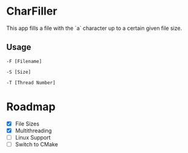 # CharFiller

This app fills a file with the \`a\` character up to a certain given file size.

## Usage

`-F [Filename]`

`-S [Size]`

`-T [Thread Number]`

# Roadmap

- [x] File Sizes
- [x] Multithreading 
- [ ] Linux Support
- [ ] Switch to CMake
